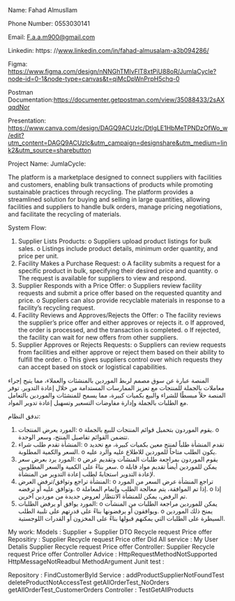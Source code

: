 Name: Fahad Almusllam

Phone Number: 0553030141

Email: F.a.a.m900@gmail.com

Linkedin: https: //www.linkedin.com/in/fahad-almusalam-a3b094286/


Figma: https://www.figma.com/design/nNNGhTMIvFlT8xtPiU88oR/JumlaCycle?node-id=0-1&node-type=canvas&t=qiMcDpWnPrpH5chq-0


Postman Documentation:https://documenter.getpostman.com/view/35088433/2sAXqqdNor


Presentation: https://www.canva.com/design/DAGQ9ACUzlc/DtIgLE1HbMeTPNDzOfWo_w/edit?utm_content=DAGQ9ACUzlc&utm_campaign=designshare&utm_medium=link2&utm_source=sharebutton


Project Name: JumlaCycle:

The platform is a marketplace designed to connect suppliers with facilities and customers, enabling bulk transactions of products while promoting sustainable practices through recycling. The platform provides a streamlined solution for buying and selling in large quantities, allowing facilities and suppliers to handle bulk orders, manage pricing negotiations, and facilitate the recycling of materials.

System Flow:
1.	Supplier Lists Products:
o	Suppliers upload product listings for bulk sales.
o	Listings include product details, minimum order quantity, and price per unit.
2.	Facility Makes a Purchase Request:
o	A facility submits a request for a specific product in bulk, specifying their desired price and quantity.
o	The request is available for suppliers to view and respond.
3.	Supplier Responds with a Price Offer:
o	Suppliers review facility requests and submit a price offer based on the requested quantity and price.
o	Suppliers can also provide recyclable materials in response to a facility’s recycling request.
4.	Facility Reviews and Approves/Rejects the Offer:
o	The facility reviews the supplier’s price offer and either approves or rejects it.
o	If approved, the order is processed, and the transaction is completed.
o	If rejected, the facility can wait for new offers from other suppliers.
5.	Supplier Approves or Rejects Requests:
o	Suppliers can review requests from facilities and either approve or reject them based on their ability to fulfill the order.
o	This gives suppliers control over which requests they can accept based on stock or logistical capabilities.


المنصة عبارة عن سوق مصمم لربط الموردين بالمنشئات والعملاء، مما يتيح إجراء معاملات بالجملة للمنتجات مع تعزيز الممارسات المستدامة من خلال إعادة التدوير. توفر المنصة حلاً مبسطًا للشراء والبيع بكميات كبيرة، مما يسمح للمنشئات والموردين بالتعامل مع الطلبات بالجملة وإدارة مفاوضات التسعير وتسهيل إعادة تدوير المواد.

تدفق النظام:
1.	المورد يعرض المنتجات:
o	يقوم الموردون بتحميل قوائم المنتجات للبيع بالجملة.
o	تتضمن القوائم تفاصيل المنتج، وسعر الوحدة.
2.	المنشأة تقدم طلب شراء:
o	تقدم المنشأة طلباً لمنتج معين بكميات كبيرة، مع تحديد السعر والكمية المطلوبة.
o	يكون الطلب متاحاً للموردين للاطلاع عليه والرد عليه.
3.	المورد يرد بعرض سعر:
o	يقوم الموردون بمراجعة طلبات المنشآت وتقديم عرض سعر بناءً على الكمية والسعر المطلوبين.
o	يمكن للموردين أيضاً تقديم مواد قابلة لإعادة التدوير استجابةً لطلب إعادة التدوير من المنشأة.
4.	المنشأة تراجع وتوافق/ترفض العرض:
o	تراجع المنشأة عرض السعر من المورد وتوافق عليه أو ترفضه.
o	إذا تم الموافقة، يتم معالجة الطلب وإتمام المعاملة.
o	إذا تم الرفض، يمكن للمنشأة الانتظار لعروض جديدة من موردين آخرين.
5.	المورد يوافق أو يرفض الطلبات:
o	يمكن للموردين مراجعة الطلبات من المنشآت ويوافقون أو يرفضونها بناءً على قدرتهم على تلبية الطلب.
o	يمنح ذلك الموردين السيطرة على الطلبات التي يمكنهم قبولها بناءً على المخزون أو القدرات اللوجستية.

My work:
Models :
	Supplier + Supplier DTO
Recycle request 
Price offer
Repositiry :
	Supplier
Recycle request 
Price offer 
Did All service :
	My User Detalis 
Supplier
Recycle request 
Price offer 
Controller:
	Supplier
Recycle request 
Price offer 
Controller Advice :
	HttpRequestMethodNotSupported
HttpMessageNotReadbul 
MethodArgument 
Junit test :
	
Repository :
FindCustomerById 
Service :
addProductSupplierNotFoundTest
deleteProductNotAccessTest
getAllOrderTest_NoOrders 
getAllOrderTest_CustomerOrders 
Controller : 
TestGetAllProducts






